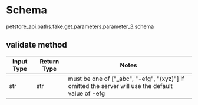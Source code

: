 # Schema
petstore_api.paths.fake.get.parameters.parameter_3.schema

## validate method
Input Type | Return Type | Notes
------------ | ------------- | -------------
str | str | must be one of ["_abc", "-efg", "(xyz)"] if omitted the server will use the default value of -efg
